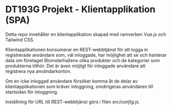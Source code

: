 # DT193G Projekt - Klientapplikation (SPA)
Detta repo innehåller en klientapplikation skapad med ramverken Vue.js och Tailwind CSS.

Klientapplikationen konsumerar en REST-webbtjänst för att logga in registrerade användare som, väl inloggade, har möjlighet att se och hanterar data om företaget Blomsterhallens olika produkter och de kategorier som produkterna tillhör. Det är även möjligt för inloggade användare att registrera nya användarkonton. 

Om en icke inloggad användare försöker komma åt de delar av klientapplikationen som kräver inloggning, omdirigeras användaren till startsidan för inloggning.

Inställning för URL till REST-webbtjänst görs i filen *src/config.js*.  
